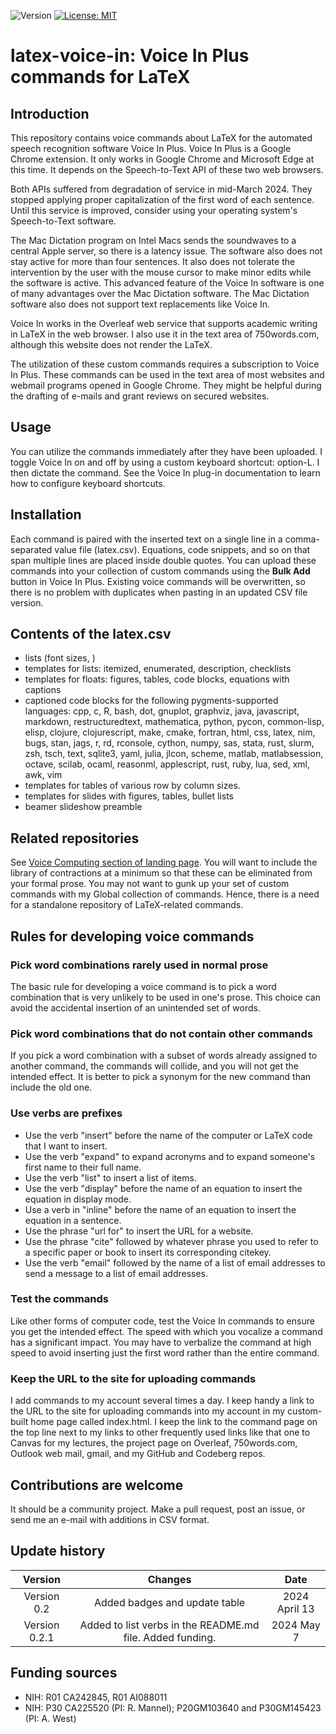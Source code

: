 ![Version](https://img.shields.io/static/v1?label=latex-voice-in&message=0.2.1&color=brightcolor)
[![License: MIT](https://img.shields.io/badge/License-MIT-blue.svg)](https://opensource.org/licenses/MIT)


# latex-voice-in: Voice In Plus commands for LaTeX

## Introduction
This repository contains voice commands about LaTeX for the automated speech recognition software Voice In Plus.
Voice In Plus is a Google Chrome extension.
It only works in Google Chrome and Microsoft Edge at this time.
It depends on the Speech-to-Text API of these two web browsers.

Both APIs suffered from degradation of service in mid-March 2024.
They stopped applying proper capitalization of the first word of each sentence.
Until this service is improved, consider using your operating system's Speech-to-Text software.

The Mac Dictation program on Intel Macs sends the soundwaves to a central Apple server, so there is a latency issue. 
The software also does not stay active for more than four sentences.
It also does not tolerate the intervention by the user with the mouse cursor to make minor edits while the software is active.
This advanced feature of the Voice In software is one of many advantages over the Mac Dictation software.
The Mac Dictation software also does not support text replacements like Voice In.

Voice In works in the Overleaf web service that supports academic writing in LaTeX in the web browser.
I also use it in the text area of 750words.com, although this website does not render the LaTeX.

The utilization of these custom commands requires a subscription to Voice In Plus.
These commands can be used in the text area of most websites and webmail programs opened in Google Chrome.
They might be helpful during the drafting of e-mails and grant reviews on secured websites.

## Usage
You can utilize the commands immediately after they have been uploaded.
I toggle Voice In on and off by using a custom keyboard shortcut: option-L.
I then dictate the command.
See the Voice In plug-in documentation to learn how to configure keyboard shortcuts.

## Installation
Each command is paired with the inserted text on a single line in a comma-separated value file (latex.csv).
Equations, code snippets, and so on that span multiple lines are placed inside double quotes.
You can upload these commands into your collection of custom commands using the **Bulk Add** button in Voice In Plus.
Existing voice commands will be overwritten, so there is no problem with duplicates when pasting in an updated CSV file version.

## Contents of the latex.csv

- lists (font sizes, )
- templates for lists: itemized, enumerated, description, checklists
- templates for floats: figures, tables, code blocks, equations with captions
- captioned code blocks for the following pygments-supported languages: cpp, c, R, bash, dot, gnuplot, graphviz, java, javascript, markdown, restructuredtext, mathematica, python, pycon, common-lisp, elisp, clojure, clojurescript, make, cmake, fortran, html, css, latex, nim, bugs, stan, jags, r, rd, rconsole, cython, numpy, sas, stata, rust, slurm, zsh, tsch, text, sqlite3, yaml, julia, jlcon, scheme, matlab, matlabsession, octave, scilab, ocaml, reasonml, applescript, rust, ruby, lua, sed, xml, awk, vim
- templates for tables of various row by column sizes.
- templates for slides with figures, tables, bullet lists
- beamer slideshow preamble


## Related repositories
See [Voice Computing section of landing page](https://github.com/MooersLab/MooersLab?tab=readme-ov-file#voice-computing).
You will want to include the library of contractions at a minimum so that these can be eliminated from your formal prose.
You may not want to gunk up your set of custom commands with my Global collection of commands.
Hence, there is a need for a standalone repository of LaTeX-related commands.

## Rules for developing voice commands

### Pick word combinations rarely used in normal prose
The basic rule for developing a voice command is to pick a word combination that is very unlikely to be used in one's prose.
This choice can avoid the accidental insertion of an unintended set of words.

### Pick word combinations that do not contain other commands
If you pick a word combination with a subset of words already assigned to another command, the commands will collide, and you will not get the intended effect.
It is better to pick a synonym for the new command than include the old one.

### Use verbs are prefixes

- Use the verb "insert" before the name of the computer or LaTeX code that I want to insert.
- Use the verb "expand" to expand acronyms and to expand someone's first name to their full name.
- Use the verb "list" to insert a list of items.
- Use the verb "display" before the name of an equation to insert the equation in display mode.
- Use a verb in "inline" before the name of an equation to insert the equation in a sentence.
- Use the phrase "url for" to insert the URL for a website.
- Use the phrase "cite" followed by whatever phrase you used to refer to a specific paper or book to insert its corresponding citekey.
- Use the verb "email" followed by the name of a list of email addresses to send a message to a list of email addresses.


### Test the commands
Like other forms of computer code, test the Voice In commands to ensure you get the intended effect.
The speed with which you vocalize a command has a significant impact.
You may have to verbalize the command at high speed to avoid inserting just the first word rather than the entire command.

### Keep the URL to the site for uploading commands
I add commands to my account several times a day.
I keep handy a link to the URL to the site for uploading commands into my account in my custom-built home page called index.html.
I keep the link to the command page on the top line next to my links to other frequently used links like that one to Canvas for my lectures, the project page on Overleaf, 750words.com, Outlook web mail, gmail, and my GitHub and Codeberg repos.

## Contributions are welcome
It should be a community project.
Make a pull request, post an issue, or send me an e-mail with additions in CSV format.

## Update history
|Version      | Changes                                                                                                                                    | Date                 |
|:-----------:|:------------------------------------------------------------------------------------------------------------------------------------------:|:--------------------:|
| Version 0.2 |  Added badges and update table                                                                                                             | 2024 April 13        |
| Version 0.2.1 |  Added to list verbs in the README.md file.  Added funding.                                                                              | 2024 May 7           |

## Funding sources
- NIH: R01 CA242845, R01 AI088011
- NIH: P30 CA225520 (PI: R. Mannel); P20GM103640 and P30GM145423 (PI: A. West)

